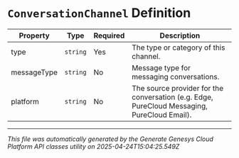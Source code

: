 # `ConversationChannel` Definition

| Property | Type | Required | Description |
|----------|------|----------|-------------|
| type | `string` | Yes | The type or category of this channel. |
| messageType | `string` | No | Message type for messaging conversations. |
| platform | `string` | No | The source provider for the conversation (e.g. Edge, PureCloud Messaging, PureCloud Email). |

---

*This file was automatically generated by the Generate Genesys Cloud Platform API classes utility on 2025-04-24T15:04:25.549Z*